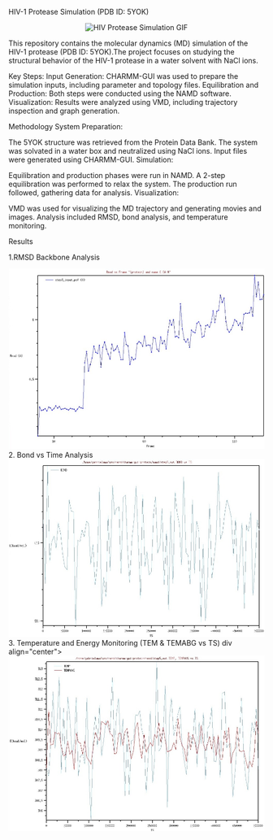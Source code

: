 HIV-1 Protease Simulation (PDB ID: 5YOK)
<div align="center">
  <img src="https://github.com/gabimafuzo/NAMD/blob/eef890ad992f9ba255e50af4400bad1947774a50/HIV%20Protease%20-%205YOK/proteinacomp.gif" alt="HIV Protease Simulation GIF" width="600px">
</div>

This repository contains the molecular dynamics (MD) simulation of the HIV-1 protease (PDB ID: 5YOK).The project focuses on studying the structural behavior of the HIV-1 protease in a water solvent with NaCl ions.

Key Steps:
Input Generation: CHARMM-GUI was used to prepare the simulation inputs, including parameter and topology files.
Equilibration and Production: Both steps were conducted using the NAMD software.
Visualization: Results were analyzed using VMD, including trajectory inspection and graph generation.

Methodology
System Preparation:

The 5YOK structure was retrieved from the Protein Data Bank.
The system was solvated in a water box and neutralized using NaCl ions.
Input files were generated using CHARMM-GUI.
Simulation:

Equilibration and production phases were run in NAMD.
A 2-step equilibration was performed to relax the system.
The production run followed, gathering data for analysis.
Visualization:

VMD was used for visualizing the MD trajectory and generating movies and images.
Analysis included RMSD, bond analysis, and temperature monitoring.

Results

1.RMSD Backbone Analysis
<div align="center">
  <img src="https://github.com/gabimafuzo/NAMD/blob/b668d687668c926dec2971f26645039c4ca231fc/HIV%20Protease%20-%205YOK/rmsdvsframe.jpeg" alt="HIV Protease Simulation GIF" width="600px">
</div>
2. Bond vs Time Analysis
<div align="center">
  <img src="https://github.com/gabimafuzo/NAMD/blob/b668d687668c926dec2971f26645039c4ca231fc/HIV%20Protease%20-%205YOK/bondvsts.jpeg" alt="HIV Protease Simulation GIF" width="600px">
</div>
3. Temperature and Energy Monitoring (TEM & TEMABG vs TS)
div align="center">
  <img src="https://github.com/gabimafuzo/NAMD/blob/b668d687668c926dec2971f26645039c4ca231fc/HIV%20Protease%20-%205YOK/tempvsts.jpeg" width="600px">
</div>



